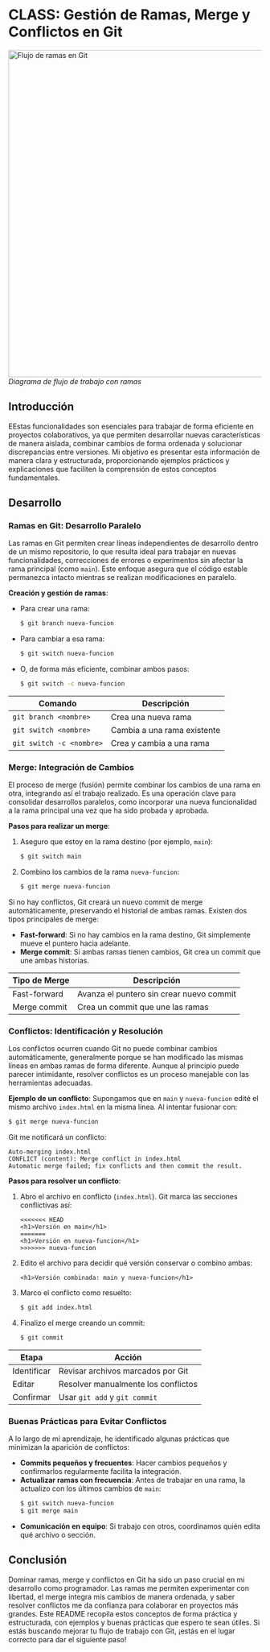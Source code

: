 # CLASS: Gestión de Ramas, Merge y Conflictos en Git


<div aling="center">
  <img src="https://git-scm.com/book/en/v2/images/basic-branching-6.png" width="650" alt="Flujo de ramas en Git">
  <br>
  <em>Diagrama de flujo de trabajo con ramas</em>
</div>

## Introducción

EEstas funcionalidades son esenciales para trabajar de forma eficiente en proyectos colaborativos, ya que permiten desarrollar nuevas características de manera aislada, combinar cambios de forma ordenada y solucionar discrepancias entre versiones. Mi objetivo es presentar esta información de manera clara y estructurada, proporcionando ejemplos prácticos y explicaciones que faciliten la comprensión de estos conceptos fundamentales.

## Desarrollo

### Ramas en Git: Desarrollo Paralelo

Las ramas en Git permiten crear líneas independientes de desarrollo dentro de un mismo repositorio, lo que resulta ideal para trabajar en nuevas funcionalidades, correcciones de errores o experimentos sin afectar la rama principal (como `main`). Este enfoque asegura que el código estable permanezca intacto mientras se realizan modificaciones en paralelo.

**Creación y gestión de ramas**:
- Para crear una rama:
  ```bash
  $ git branch nueva-funcion
  ```
- Para cambiar a esa rama:
  ```bash
  $ git switch nueva-funcion
  ```
- O, de forma más eficiente, combinar ambos pasos:
  ```bash
  $ git switch -c nueva-funcion
  ```

| Comando                  | Descripción                     |
|--------------------------|---------------------------------|
| `git branch <nombre>`    | Crea una nueva rama             |
| `git switch <nombre>`    | Cambia a una rama existente     |
| `git switch -c <nombre>` | Crea y cambia a una rama        |


### Merge: Integración de Cambios

El proceso de merge (fusión) permite combinar los cambios de una rama en otra, integrando así el trabajo realizado. Es una operación clave para consolidar desarrollos paralelos, como incorporar una nueva funcionalidad a la rama principal una vez que ha sido probada y aprobada.

**Pasos para realizar un merge**:
1. Aseguro que estoy en la rama destino (por ejemplo, `main`):
   ```bash
   $ git switch main
   ```
2. Combino los cambios de la rama `nueva-funcion`:
   ```bash
   $ git merge nueva-funcion
   ```

Si no hay conflictos, Git creará un nuevo commit de merge automáticamente, preservando el historial de ambas ramas. Existen dos tipos principales de merge:

- **Fast-forward**: Si no hay cambios en la rama destino, Git simplemente mueve el puntero hacia adelante.
- **Merge commit**: Si ambas ramas tienen cambios, Git crea un commit que une ambas historias.

| Tipo de Merge      | Descripción                              |
|--------------------|------------------------------------------|
| Fast-forward      | Avanza el puntero sin crear nuevo commit |
| Merge commit      | Crea un commit que une las ramas         |


### Conflictos: Identificación y Resolución

Los conflictos ocurren cuando Git no puede combinar cambios automáticamente, generalmente porque se han modificado las mismas líneas en ambas ramas de forma diferente. Aunque al principio puede parecer intimidante, resolver conflictos es un proceso manejable con las herramientas adecuadas.

**Ejemplo de un conflicto**:
Supongamos que en `main` y `nueva-funcion` edité el mismo archivo `index.html` en la misma línea. Al intentar fusionar con:
```bash
$ git merge nueva-funcion
```
Git me notificará un conflicto:
```
Auto-merging index.html
CONFLICT (content): Merge conflict in index.html
Automatic merge failed; fix conflicts and then commit the result.
```

**Pasos para resolver un conflicto**:
1. Abro el archivo en conflicto (`index.html`). Git marca las secciones conflictivas así:
   ```
   <<<<<<< HEAD
   <h1>Versión en main</h1>
   =======
   <h1>Versión en nueva-funcion</h1>
   >>>>>>> nueva-funcion
   ```
2. Edito el archivo para decidir qué versión conservar o combino ambas:
   ```
   <h1>Versión combinada: main y nueva-funcion</h1>
   ```
3. Marco el conflicto como resuelto:
   ```bash
   $ git add index.html
   ```
4. Finalizo el merge creando un commit:
   ```bash
   $ git commit
   ```


| Etapa            | Acción                              |
|------------------|-------------------------------------|
| Identificar      | Revisar archivos marcados por Git  |
| Editar           | Resolver manualmente los conflictos|
| Confirmar        | Usar `git add` y `git commit`      |


### Buenas Prácticas para Evitar Conflictos

A lo largo de mi aprendizaje, he identificado algunas prácticas que minimizan la aparición de conflictos:

- **Commits pequeños y frecuentes**: Hacer cambios pequeños y confirmarlos regularmente facilita la integración.
- **Actualizar ramas con frecuencia**: Antes de trabajar en una rama, la actualizo con los últimos cambios de `main`:
  ```bash
  $ git switch nueva-funcion
  $ git merge main
  ```
- **Comunicación en equipo**: Si trabajo con otros, coordinamos quién edita qué archivo o sección.

## Conclusión

Dominar ramas, merge y conflictos en Git ha sido un paso crucial en mi desarrollo como programador. Las ramas me permiten experimentar con libertad, el merge integra mis cambios de manera ordenada, y saber resolver conflictos me da confianza para colaborar en proyectos más grandes. Este README recopila estos conceptos de forma práctica y estructurada, con ejemplos y buenas prácticas que espero te sean útiles. Si estás buscando mejorar tu flujo de trabajo con Git, ¡estás en el lugar correcto para dar el siguiente paso!
